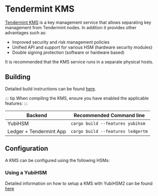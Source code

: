 <!--
order: 1
-->

# Tendermint KMS

[Tendermint KMS](https://github.com/iqlusioninc/tmkms) is a key management service that allows separating key management from Tendermint nodes. In addition it provides other advantages such as:

- Improved security and risk management policies
- Unified API and support for various HSM (hardware security modules)
- Double signing protection (software or hardware based)

It is recommended that the KMS service runs in a separate physical hosts.

## Building

Detailed build instructions can be found [here](https://github.com/iqlusioninc/tmkms#installation).

::: tip
When compiling the KMS, ensure you have enabled the applicable features:
:::

| Backend                 | Recommended Command line          |
|-------------------------|-----------------------------------|
| YubiHSM                 | `cargo build --features yubihsm`  |
| Ledger + Tendermint App | `cargo build --features ledgertm` |

## Configuration

A KMS can be configured using the following HSMs:

### Using a YubiHSM
  
Detailed information on how to setup a KMS with YubiHSM2 can be found [here](https://github.com/iqlusioninc/tmkms/blob/master/README.yubihsm.md)
